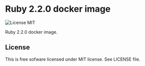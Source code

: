 # Ruby 2.2.0 docker image

![License MIT](https://img.shields.io/badge/license-MIT-blue.svg)

Ruby 2.2.0 docker image.

## License

This is free sofware licensed under MIT license. See LICENSE file.

